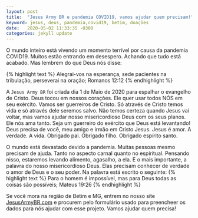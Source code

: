 ```yaml
---
layout: post
title:  "Jesus Army BR e pandemia COVID19, vamos ajudar quem precisam!"
keyword: jesus, deus, pandemia,covid19, betim, doações
date:   2020-05-02 11:33:35 -0300
categories: jekyll update
---
```

O mundo inteiro está vivendo um momento terrível por causa da pandemia COVID19. Muitos estão entrando em desespero. Achando que tudo está acabado. Mas lembrem do que Deus nós disse:

{% highlight text %}
Alegrai-vos na esperança, sede pacientes na tribulação, perseverai na oração; Romanos 12:12
{% endhighlight %}

A `Jesus Army BR` foi criada dia 1 de Maio de 2020 para espalhar o evangelho de Cristo. Deus tocou em nossos corações. Ele quer usar todos NÓS em seu exército. Vamos ser guerreiros de Cristo. Só através de Cristo temos vida e só através dele seremos salvo. Não temos certeza quando Jesus vai voltar, mas vamos ajudar nosso misericordioso Deus com os seus planos. Ele nós ama tanto. Seja um guerreiro do exército que Deus está levantando! Deus precisa de você, meu amigo e irmão em Cristo Jesus. Jesus é amor. A verdade. A vida. Obrigado pai. Obrigado filho. Obrigado espírito santo.

O mundo está devastado devido a pandemia. Muitas pessoas mesmo precisam de ajuda. Tanto no aspecto carnal quanto no espiritual. Pensando nisso, estaremos levando alimento, agasalho, a ela. E o mais importante, a palavra do nosso misericordioso Deus. Elas precisam conhecer de verdade o amor de Deus e o seu poder. Na palavra está escrito o seguinte:
{% highlight text %}
Para o homem é impossível, mas para Deus todas as coisas são possíveis; Mateus 19:26
{% endhighlight %}

Se você mora na região de Betim e MG, entrem no nosso site [JesusArmyBR.com][jesusarmybr] e procurem pelo formulário usado para preencheer os dados para nós ajudar com esse projeto. Vamos ajudar quem precisa! 


[jesusarmybr]: http://www.jesusarmybr.com
